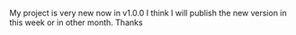 My project is very new now in v1.0.0 I think I will publish the new version in this week or in other month.
Thanks
